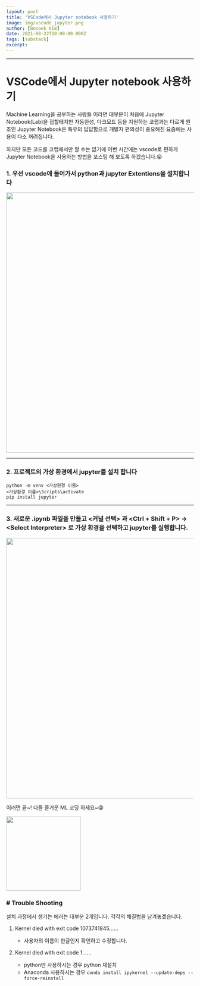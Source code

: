 ```yaml
---
layout: post
title: 'VSCode에서 Jupyter notebook 사용하기'
image: img/vscode_jupyter.png
author: [Bosoek Kim]
date: 2021-08-22T10:00:00.000Z
tags: [substack]
excerpt: 
---
```


---

# VSCode에서 Jupyter notebook 사용하기

Machine Learning을 공부하는 사람들 이라면 대부분이 처음에 Jupyter Notebook(Lab)을 접할테지만 자동완성, 다크모드 등을 지원하는 코랩과는 다르게 원조인 Jupyter Notebook은 특유의 답답함으로 개발자 편의성이 중요해진 요즘에는 사용이 다소 꺼려집니다.

하지만 모든 코드를 코랩에서만 할 수는 없기에 이번 시간에는 vscode로 편하게 Jupyter Notebook을 사용하는 방법을 포스팅 해 보도록 하겠습니다.😝

### 1. 우선 vscode에 들어가서 python과 jupyter Extentions을 설치합니다

<img src="https://img1.daumcdn.net/thumb/R1280x0/?scode=mtistory2&fname=https%3A%2F%2Fblog.kakaocdn.net%2Fdn%2Fme1xP%2FbtrcMGclmyB%2FkGpqTLFr9DSwdAnPauDy1k%2Fimg.png" width="700">

---

### 2. 프로젝트의 가상 환경에서 jupyter를 설치 합니다
```
python -m venv <가상환경 이름>
<가상환경 이름>\Scripts\activate
pip install jupyter
```
---
   
### 3. 새로운 .ipynb 파일을 만들고 __<커널 선택>__ 과 <Ctrl + Shift + P> -> \<Select Interpreter> 로 가상 환경을 선택하고 jupyter를 실행합니다.

<img src="https://img1.daumcdn.net/thumb/R1280x0/?scode=mtistory2&fname=https%3A%2F%2Fblog.kakaocdn.net%2Fdn%2FbCtuEh%2FbtrcMWFM8YV%2FkAvUidFRnBixZMK53SWvj1%2Fimg.png" width="700">

이러면 끝~! 다들 즐거운 ML 코딩 하세요~😝

<img src="https://user-images.githubusercontent.com/68007145/152316247-ec5c30b2-b506-4ed8-99db-db64e7b49053.png" width="200">

### # Trouble Shooting
설치 과정에서 생기는 에러는 대부분 2개입니다. 각각의 해결법을 남겨놓겠습니다.

1. Kernel died with exit code 1073741845......
   * 사용자의 이름이 한글인지 확인하고 수정합니다.
 
2. Kernel died with exit code 1......
   * python만 사용하시는 경우 python 재설치 
   * Anaconda 사용하시는 경우 ```conda install ipykernel --update-deps --force-reinstall```